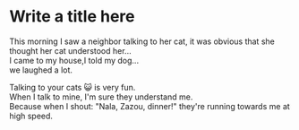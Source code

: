 # Write a title here
This morning I saw a neighbor talking to her cat, it was obvious that she thought her cat understood her...  
I came to my house,I told my dog...   
we laughed a lot.  

Talking to your cats :smiley_cat: is very fun.  
When I talk to mine, I'm sure they understand me.  
Because when I shout: "Nala, Zazou, dinner!" they're running towards me at high speed.  
